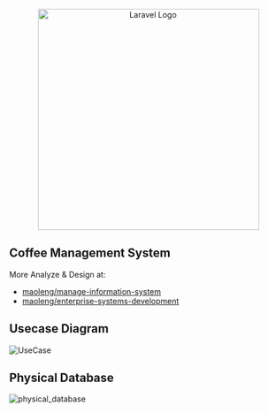 <p align="center"><a href="https://laravel.com" target="_blank"><img src="https://raw.githubusercontent.com/laravel/art/master/logo-lockup/5%20SVG/2%20CMYK/1%20Full%20Color/laravel-logolockup-cmyk-red.svg" width="400" alt="Laravel Logo"></a></p>

## Coffee Management System
More Analyze & Design at:
- [maoleng/manage-information-system](https://github.com/maoleng/manage-information-system)
- [maoleng/enterprise-systems-development](https://github.com/maoleng/enterprise-systems-development)

## Usecase Diagram
![UseCase](https://github.com/maoleng/coffee-management-system/assets/91431461/33fab8c5-aa19-45ba-a015-2397c970cbb3)

## Physical Database
![physical_database](https://github.com/maoleng/coffee-management-system/assets/91431461/f6ba684d-8dad-48a0-a0c1-c14ee6449f4d)
